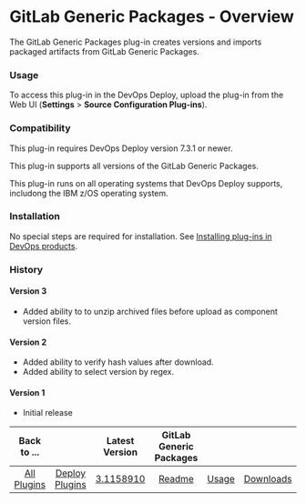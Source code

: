 # GitLab Generic Packages - Overview

The GitLab Generic Packages plug-in creates versions and imports packaged artifacts from GitLab Generic Packages.


### Usage

To access this plug-in in the DevOps Deploy, upload the plug-in from the Web UI (**Settings** > **Source Configuration Plug-ins**).

### Compatibility

This plug-in requires DevOps Deploy version 7.3.1 or newer.

This plug-in supports all versions of the GitLab Generic Packages.

This plug-in runs on all operating systems that DevOps Deploy supports, includong the IBM z/OS operating system.

### Installation

No special steps are required for installation. See [Installing plug-ins in DevOps products](https://community.ibm.com/community/user/wasdevops/blogs/laurel-dickson-bull1/2022/06/13/install-plugins).


### History

#### Version 3

* Added ability to to unzip archived files before upload as component version files.

#### Version 2

* Added ability to verify hash values after download.
* Added ability to select version by regex.

#### Version 1

* Initial release



|Back to ...| |Latest Version|GitLab Generic Packages|||
| :---: | :---: | :---: | :---: | :---: | :---: |
|[All Plugins](../../index.md)|[Deploy Plugins](../README.md)|[3.1158910](https://raw.githubusercontent.com/UrbanCode/IBM-UCD-PLUGINS/main/files/gitlab-sourceconfig-generic-packages/ucd-plugins-sourceconfig-gitlab-generic-packages-3.1158910.zip)|[Readme](README.md)|[Usage](usage.md)|[Downloads](downloads.md)|
